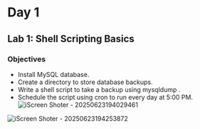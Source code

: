 # Day 1
## Lab 1: Shell Scripting Basics
### Objectives
- Install MySQL database.
- Create a directory to store database backups.
- Write a shell script to take a backup using mysqldump .
- Schedule the script using cron to run every day at 5:00 PM.
  ![iScreen Shoter - 20250623194029461](https://github.com/user-attachments/assets/263f9f03-a61e-4ada-98ea-f469436c15ad)
  
![iScreen Shoter - 20250623194253872](https://github.com/user-attachments/assets/10924d4c-3b20-402d-801c-7222cf5d64e7)
